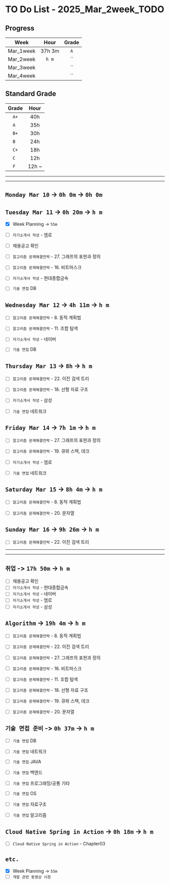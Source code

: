 # TO Do List - 2025_Mar_2week_TODO

## Progress
| Week | Hour | Grade |
|:---:|:---:|:---:|
|Mar_1week|37h 3m|`A`|
|Mar_2week|`h m`|``|
|Mar_3week||``|
|Mar_4week||``|


## Standard Grade
| Grade | Hour |
|:---:|:---:|
|`A+`|40h|
|`A `|35h|
|`B+`|30h|
|`B `|24h|
|`C+`|18h|
|`C `|12h|
|`F `|12h ~|


---
---

## `Monday Mar 10` -> `0h 0m` -> `0h 0m`



## `Tuesday Mar 11` -> `0h 20m` -> `h m`
- [x] Week Planning -> `55m`
- [ ] `자기소개서 작성` - 엠로
- [ ] 채용공고 확인
- [ ] `알고리즘 문제해결전략` - 27. 그래프의 표현과 정의
- [ ] `알고리즘 문제해결전략` - 16. 비트마스크 
- [ ] `자기소개서 작성` - 현대종합금속
- [ ] `기술 면접` DB


## `Wednesday Mar 12` ->  `4h 11m` -> `h m`
- [ ] `알고리즘 문제해결전략` - 8. 동적 계획법 
- [ ] `알고리즘 문제해결전략` - 11. 조합 탐색
- [ ] `자기소개서 작성` - 네이버
- [ ] `기술 면접` DB


## `Thursday Mar 13` -> `8h` -> `h m`
- [ ] `알고리즘 문제해결전략` - 22. 이진 검색 트리
- [ ] `알고리즘 문제해결전략` - 18. 선형 자료 구조
- [ ] `자기소개서 작성` - 삼성
- [ ] `기술 면접` 네트워크


## `Friday Mar 14` -> `7h 1m` -> `h m`
- [ ] `알고리즘 문제해결전략` - 27. 그래프의 표현과 정의
- [ ] `알고리즘 문제해결전략` - 19. 큐와 스택, 데크
- [ ] `자기소개서 작성` - 엠로
- [ ] `기술 면접` 네트워크


## `Saturday Mar 15` -> `8h 4m` -> `h m`
- [ ] `알고리즘 문제해결전략` - 8. 동적 계획법 
- [ ] `알고리즘 문제해결전략` - 20. 문자열


## `Sunday Mar 16` -> `9h 26m` -> `h m`
- [ ] `알고리즘 문제해결전략` - 22. 이진 검색 트리


---
---
## `취업` -> `17h 50m` -> `h m`
- [ ] 채용공고 확인
- [ ] `자기소개서 작성` - 현대종합금속
- [ ] `자기소개서 작성` - 네이버
- [ ] `자기소개서 작성` - 엠로
- [ ] `자기소개서 작성` - 삼성

## `Algorithm` -> `19h 4m` -> `h m`
- [ ] `알고리즘 문제해결전략` - 8. 동적 계획법 
- [ ] `알고리즘 문제해결전략` - 22. 이진 검색 트리
- [ ] `알고리즘 문제해결전략` - 27. 그래프의 표현과 정의

- [ ] `알고리즘 문제해결전략` - 16. 비트마스크 
- [ ] `알고리즘 문제해결전략` - 11. 조합 탐색
- [ ] `알고리즘 문제해결전략` - 18. 선형 자료 구조
- [ ] `알고리즘 문제해결전략` - 19. 큐와 스택, 데크
- [ ] `알고리즘 문제해결전략` - 20. 문자열

<!-- - [ ] `알고리즘 문제해결전략` - 12. 최적화 문제 결정 문제로 바꿔 풀기
- [ ] `알고리즘 문제해결전략` - 17. 부분 합 -->



## `기술 면접 준비` -> `0h 37m` -> `h m`
- [ ] `기술 면접` DB
- [ ] `기술 면접` 네트워크
- [ ] `기술 면접` JAVA
- [ ] `기술 면접` 백엔드
- [ ] `기술 면접` 프로그래밍/공통 기타
- [ ] `기술 면접` OS
- [ ] `기술 면접` 자료구조
- [ ] `기술 면접` 알고리즘


## `Cloud Native Spring in Action` -> `0h 18m` -> `h m`
- [ ] `Cloud Native Spring in Action` - Chapter03


## `etc.`
- [x] Week Planning -> `55m`
- [ ] `개발 관련 동영상 시청` 

<!-- ## `Clean Architecture` -->




